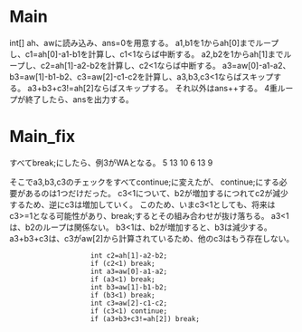 # Main
int[] ah、awに読み込み、ans=0を用意する。
a1,b1を1からah\[0\]までループし、c1=ah[0]-a1-b1を計算し、c1<1ならば中断する。
a2,b2を1からah\[1\]までループし、c2=ah[1]-a2-b2を計算し、c2<1ならば中断する。
a3=aw[0]-a1-a2、b3=aw[1]-b1-b2、c3=aw[2]-c1-c2を計算し、a3,b3,c3<1ならばスキップする。
a3+b3+c3!=ah[2]ならばスキップする。
それ以外はans++する。
4重ループが終了したら、ansを出力する。

# Main\_fix
すべてbreak;にしたら、例3がWAとなる。
5 13 10 6 13 9

そこでa3,b3,c3のチェックをすべてcontinue;に変えたが、
continue;にする必要があるのは1つだけだった。
c3<1について、b2が増加するにつれてc2が減少するため、逆にc3は増加していく。
このため、いまc3<1としても、将来はc3>=1となる可能性があり、break;するとその組み合わせが抜け落ちる。
a3<1は、b2のループは関係ない。
b3<1は、b2が増加すると、b3は減少する。
a3+b3+c3は、c3がaw\[2\]から計算されているため、他のc3はもう存在しない。

						int c2=ah[1]-a2-b2;
						if (c2<1) break;
						int a3=aw[0]-a1-a2;
						if (a3<1) break;
						int b3=aw[1]-b1-b2;
						if (b3<1) break;
						int c3=aw[2]-c1-c2;
						if (c3<1) continue;
						if (a3+b3+c3!=ah[2]) break;
